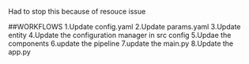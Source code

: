Had to stop this because of resouce issue


##WORKFLOWS
1.Update config.yaml
2.Update params.yaml
3.Update entity
4.Update the configuration manager in src config
5.Updae the components
6.update the pipeline
7.update the main.py
8.Update the app.py
